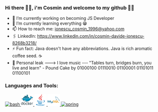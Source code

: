### Hi there 👏🏻, i'm Cosmin and welcome to my github 🤙🏻



- 🚀 I’m currently working on becoming JS Developer
- 🌱 I’m currently learning everything 😁
- 📫 How to reach me: ionescu_cosmin_1996@yahoo.com
- 🖇 LinkedIn: https://www.linkedin.com/in/cosmin-davide-ionescu-8268b3218/
- ⚡️ Fun fact: Java doesn't have any abbreviations. Java is rich aromatic coffee seed. ☕️ 
- 🧊 Personal leak ---> I love music ---  "Tables turn, bridges burn, you live and learn" - Pound Cake by 01000100 01110010 01100001 01101011 01100101


<h3 align="left">Languages and Tools:</h3>
<p align="left"> <a href="https://www.gnu.org/software/bash/" target="_blank" rel="noreferrer"> <img src="https://www.vectorlogo.zone/logos/gnu_bash/gnu_bash-icon.svg" alt="bash" width="40" height="40"/> </a> <a href="https://www.docker.com/" target="_blank" rel="noreferrer"> <img src="https://raw.githubusercontent.com/devicons/devicon/master/icons/docker/docker-original-wordmark.svg" alt="docker" width="40" height="40"/> </a> <a href="https://www.java.com" target="_blank" rel="noreferrer"> <img src="https://raw.githubusercontent.com/devicons/devicon/master/icons/java/java-original.svg" alt="java" width="40" height="40"/> </a> <a href="https://www.mysql.com/" target="_blank" rel="noreferrer"> <img src="https://raw.githubusercontent.com/devicons/devicon/master/icons/mysql/mysql-original-wordmark.svg" alt="mysql" width="40" height="40"/> </a> <a href="https://spring.io/" target="_blank" rel="noreferrer"> <img src="https://www.vectorlogo.zone/logos/springio/springio-icon.svg" alt="spring" width="40" height="40"/> </a> </p>
